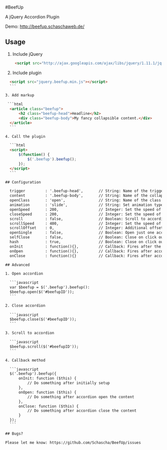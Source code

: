 #BeefUp

A jQuery Accordion Plugin

Demo: http://beefup.schaschaweb.de/

## Usage

1. Include jQuery

   ```html
    <script src="http://ajax.googleapis.com/ajax/libs/jquery/1.11.1/jquery.min.js"></script>
    ```

2. Include plugin
  
  ```html
    <script src="jquery.beefup.min.js"></script>
    ```

3. Add markup
 
   ```html
    <article class="beefup">
        <h2 class="beefup-head">Headline</h2>
        <div class="beefup-body">My fancy collapsible content.</div>
    </article>
    ```

4. Call the plugin

    ```html
    <script>
        $(function() {
            $('.beefup').beefup();
        });
    </script>
    ```

## Configuration

    trigger			: '.beefup-head',       // String: Name of the trigger element
    content			: '.beefup-body',       // String: Name of the collapsible content
    openClass		: 'open',				// String: Name of the class which shows if a accordion is triggered or not
    animation		: 'slide',				// String: Set animation type, "slide" or "fade"
    openSpeed		: 200,					// Integer: Set the speed of the open animation
    closeSpeed		: 200,					// Integer: Set the speed of the close animation
    scroll			: false,				// Boolean: Scroll to accordion
    scrollSpeed     : 400,					// Integer: Set the speed of the scroll feature
    scrollOffset	: 0,					// Integer: Additional offset to accordion position
    openSingle		: false,				// Boolean: Open just one accordion at once
    selfClose       : false,                // Boolean: Close on click outside
    hash            : true,                 // Boolean: Close on click outside
    onInit			: function(){},			// Callback: Fires after the accordions initially setup
    onOpen			: function(){},			// Callback: Fires after accordion opens content
    onClose			: function(){}			// Callback: Fires after accordion close content

## Advanced

1. Open accordion

    ```javascript
    var $beefup = $('.beefup').beefup():
    $beefup.open($('#beefupID'));
    ```

2. Close accordion
    
    ```javascript    
    $beefup.close($('#beefupID'));
    ```

3. Scroll to accordion

    ```javascript
    $beefup.scroll($('#beefupID'));
    ```

4. Callback method

    ```javascript
    $('.beefup').beefup({
        onInit: function ($this) {
            // Do something after initially setup
        },
        onOpen: function ($this) {
            // Do something after accordion open the content
        },
        onClose: function ($this) {
            // Do something after accordion close the content
        }
    });
    ```

## Bugs?

Please let me know: https://github.com/Schascha/BeefUp/issues
